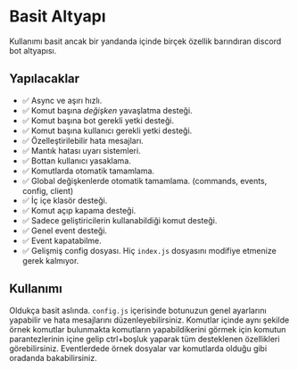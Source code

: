 # Basit Altyapı

Kullanımı basit ancak bir yandanda içinde birçek özellik barındıran discord bot altyapısı.

## Yapılacaklar

- ✅ Async ve aşırı hızlı.
- ✅ Komut başına _değişken_ yavaşlatma desteği.
- ✅ Komut başına bot gerekli yetki desteği.
- ✅ Komut başına kullanıcı gerekli yetki desteği.
- ✅ Özelleştirilebilir hata mesajları.
- ✅ Mantık hatası uyarı sistemleri.
- ✅ Bottan kullanıcı yasaklama.
- ✅ Komutlarda otomatik tamamlama.
- ✅ Global değişkenlerde otomatik tamamlama. (commands, events, config, client)
- ✅ İç içe klasör desteği.
- ✅ Komut açıp kapama desteği.
- ✅ Sadece geliştiricilerin kullanabildiği komut desteği.
- ✅ Genel event desteği.
- ✅ Event kapatabilme.
- ✅ Gelişmiş config dosyası. Hiç `index.js` dosyasını modifiye etmenize gerek kalmıyor.

## Kullanımı

Oldukça basit aslında. `config.js` içerisinde botunuzun genel ayarlarını yapabilir ve hata mesajlarını düzenleyebilirsiniz.
Komutlar içinde aynı şekilde örnek komutlar bulunmakta komutların yapabildikerini görmek için komutun parantezlerinin içine gelip ctrl+boşluk yaparak tüm desteklenen özellikleri görebilirsiniz.
Eventlerdede örnek dosyalar var komutlarda olduğu gibi oradanda bakabilirsiniz.